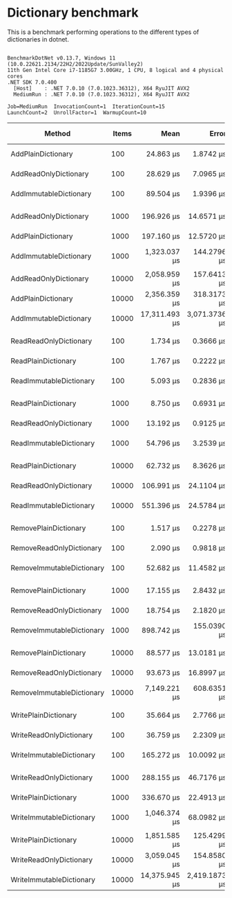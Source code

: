 # Dictionary benchmark

This is a benchmark performing operations to the different types of dictionaries in dotnet.

```

BenchmarkDotNet v0.13.7, Windows 11 (10.0.22621.2134/22H2/2022Update/SunValley2)
11th Gen Intel Core i7-1185G7 3.00GHz, 1 CPU, 8 logical and 4 physical cores
.NET SDK 7.0.400
  [Host]    : .NET 7.0.10 (7.0.1023.36312), X64 RyuJIT AVX2
  MediumRun : .NET 7.0.10 (7.0.1023.36312), X64 RyuJIT AVX2

Job=MediumRun  InvocationCount=1  IterationCount=15  
LaunchCount=2  UnrollFactor=1  WarmupCount=10  

```
|                    Method | Items |          Mean |         Error |        StdDev |      StdErr |            Min |           Max |       Op/s | Ratio |      Gen0 |      Gen1 |  Allocated | Alloc Ratio |
|-------------------------- |------ |--------------:|--------------:|--------------:|------------:|---------------:|--------------:|-----------:|------:|----------:|----------:|-----------:|------------:|
|        AddPlainDictionary |   100 |     24.863 μs |     1.8742 μs |     2.6274 μs |   0.5056 μs |     20.4000 μs |     28.900 μs |  40,220.47 |  1.00 |         - |         - |    16752 B |        1.00 |
|     AddReadOnlyDictionary |   100 |     28.629 μs |     7.0965 μs |    10.1776 μs |   1.9234 μs |     19.3000 μs |     52.900 μs |  34,930.14 |  1.19 |         - |         - |    16792 B |        1.00 |
|    AddImmutableDictionary |   100 |     89.504 μs |     1.9396 μs |     2.6549 μs |   0.5207 μs |     86.0000 μs |     95.400 μs |  11,172.70 |  3.64 |         - |         - |    69200 B |        4.13 |
|                           |       |               |               |               |             |                |               |            |       |           |           |            |             |
|     AddReadOnlyDictionary |  1000 |    196.926 μs |    14.6571 μs |    20.5473 μs |   3.9543 μs |    177.8000 μs |    249.900 μs |   5,078.05 |  1.00 |         - |         - |   161824 B |        1.00 |
|        AddPlainDictionary |  1000 |    197.160 μs |    12.5720 μs |    18.4278 μs |   3.4220 μs |    179.2000 μs |    254.250 μs |   5,072.01 |  1.00 |         - |         - |   161784 B |        1.00 |
|    AddImmutableDictionary |  1000 |  1,323.037 μs |   144.2796 μs |   202.2599 μs |  38.9249 μs |  1,078.0000 μs |  1,819.500 μs |     755.84 |  6.75 |         - |         - |   902064 B |        5.58 |
|                           |       |               |               |               |             |                |               |            |       |           |           |            |             |
|     AddReadOnlyDictionary | 10000 |  2,058.959 μs |   157.6413 μs |   220.9911 μs |  42.5298 μs |  1,855.0000 μs |  2,703.600 μs |     485.68 |  0.90 |         - |         - |  1549144 B |        1.00 |
|        AddPlainDictionary | 10000 |  2,356.359 μs |   318.3173 μs |   466.5853 μs |  86.6427 μs |  1,840.6000 μs |  3,430.100 μs |     424.38 |  1.00 |         - |         - |  1549104 B |        1.00 |
|    AddImmutableDictionary | 10000 | 17,311.493 μs | 3,071.3736 μs | 4,501.9797 μs | 835.9966 μs | 11,500.4000 μs | 24,263.400 μs |      57.77 |  7.76 | 1000.0000 | 1000.0000 | 11190768 B |        7.22 |
|                           |       |               |               |               |             |                |               |            |       |           |           |            |             |
|    ReadReadOnlyDictionary |   100 |      1.734 μs |     0.3666 μs |     0.5374 μs |   0.0998 μs |      1.0000 μs |      2.600 μs | 576,540.76 |  1.03 |         - |         - |      504 B |        1.00 |
|       ReadPlainDictionary |   100 |      1.767 μs |     0.2222 μs |     0.3325 μs |   0.0607 μs |      0.9000 μs |      2.300 μs | 566,037.74 |  1.00 |         - |         - |      504 B |        1.00 |
|   ReadImmutableDictionary |   100 |      5.093 μs |     0.2836 μs |     0.4157 μs |   0.0772 μs |      4.6000 μs |      6.200 μs | 196,343.94 |  3.00 |         - |         - |      504 B |        1.00 |
|                           |       |               |               |               |             |                |               |            |       |           |           |            |             |
|       ReadPlainDictionary |  1000 |      8.750 μs |     0.6931 μs |     0.9488 μs |   0.1861 μs |      7.8000 μs |     11.200 μs | 114,285.71 |  1.00 |         - |         - |      504 B |        1.00 |
|    ReadReadOnlyDictionary |  1000 |     13.192 μs |     0.9125 μs |     1.2490 μs |   0.2449 μs |     11.2000 μs |     16.100 μs |  75,801.75 |  1.52 |         - |         - |      504 B |        1.00 |
|   ReadImmutableDictionary |  1000 |     54.796 μs |     3.2539 μs |     4.3438 μs |   0.8688 μs |     50.8000 μs |     67.400 μs |  18,249.51 |  6.31 |         - |         - |      504 B |        1.00 |
|                           |       |               |               |               |             |                |               |            |       |           |           |            |             |
|       ReadPlainDictionary | 10000 |     62.732 μs |     8.3626 μs |    11.9934 μs |   2.2665 μs |     49.4000 μs |     91.200 μs |  15,940.79 |  1.00 |         - |         - |      504 B |        1.00 |
|    ReadReadOnlyDictionary | 10000 |    106.991 μs |    24.1104 μs |    35.3406 μs |   6.5626 μs |     58.6000 μs |    179.350 μs |   9,346.55 |  1.73 |         - |         - |      504 B |        1.00 |
|   ReadImmutableDictionary | 10000 |    551.396 μs |    24.5784 μs |    33.6432 μs |   6.5980 μs |    451.0000 μs |    626.100 μs |   1,813.58 |  9.17 |         - |         - |      504 B |        1.00 |
|                           |       |               |               |               |             |                |               |            |       |           |           |            |             |
|     RemovePlainDictionary |   100 |      1.517 μs |     0.2278 μs |     0.3339 μs |   0.0620 μs |      0.8000 μs |      2.300 μs | 659,090.91 |  1.00 |         - |         - |      504 B |        1.00 |
|  RemoveReadOnlyDictionary |   100 |      2.090 μs |     0.9818 μs |     1.4391 μs |   0.2672 μs |      1.2000 μs |      6.100 μs | 478,547.85 |  1.54 |         - |         - |      544 B |        1.08 |
| RemoveImmutableDictionary |   100 |     52.682 μs |    11.4582 μs |    16.4330 μs |   3.1055 μs |     39.5000 μs |    103.900 μs |  18,981.76 | 35.20 |         - |         - |    29616 B |       58.76 |
|                           |       |               |               |               |             |                |               |            |       |           |           |            |             |
|     RemovePlainDictionary |  1000 |     17.155 μs |     2.8432 μs |     4.2556 μs |   0.7770 μs |     10.0500 μs |     29.650 μs |  58,292.04 |  1.00 |         - |         - |      504 B |        1.00 |
|  RemoveReadOnlyDictionary |  1000 |     18.754 μs |     2.1820 μs |     3.1294 μs |   0.5914 μs |     10.2000 μs |     24.000 μs |  53,323.18 |  1.17 |         - |         - |      832 B |        1.65 |
| RemoveImmutableDictionary |  1000 |    898.742 μs |   155.0390 μs |   232.0550 μs |  42.3673 μs |    584.8500 μs |  1,360.050 μs |   1,112.67 | 56.23 |         - |         - |   443472 B |      879.90 |
|                           |       |               |               |               |             |                |               |            |       |           |           |            |             |
|     RemovePlainDictionary | 10000 |     88.577 μs |    13.0181 μs |    19.4848 μs |   3.5574 μs |     63.2000 μs |    127.100 μs |  11,289.65 |  1.00 |         - |         - |      504 B |        1.00 |
|  RemoveReadOnlyDictionary | 10000 |     93.673 μs |    16.8997 μs |    25.2947 μs |   4.6182 μs |     57.4000 μs |    136.000 μs |  10,675.40 |  1.08 |         - |         - |      544 B |        1.08 |
| RemoveImmutableDictionary | 10000 |  7,149.221 μs |   608.6351 μs |   892.1294 μs | 165.6643 μs |  5,476.5500 μs |  8,847.800 μs |     139.88 | 84.20 |         - |         - |  6003920 B |   11,912.54 |
|                           |       |               |               |               |             |                |               |            |       |           |           |            |             |
|      WritePlainDictionary |   100 |     35.664 μs |     2.7766 μs |     3.9821 μs |   0.7525 μs |     28.6000 μs |     44.100 μs |  28,039.25 |  1.00 |         - |         - |     9816 B |        1.00 |
|   WriteReadOnlyDictionary |   100 |     36.759 μs |     2.2309 μs |     3.2700 μs |   0.6072 μs |     29.3000 μs |     44.900 μs |  27,204.50 |  1.04 |         - |         - |    10144 B |        1.03 |
|  WriteImmutableDictionary |   100 |    165.272 μs |    10.0092 μs |    14.6713 μs |   2.7244 μs |    143.2000 μs |    199.800 μs |   6,050.62 |  4.70 |         - |         - |    51224 B |        5.22 |
|                           |       |               |               |               |             |                |               |            |       |           |           |            |             |
|   WriteReadOnlyDictionary |  1000 |    288.155 μs |    46.7176 μs |    68.4780 μs |  12.7161 μs |    194.0000 μs |    414.600 μs |   3,470.35 |  0.87 |         - |         - |    96544 B |        1.00 |
|      WritePlainDictionary |  1000 |    336.670 μs |    22.4913 μs |    33.6640 μs |   6.1462 μs |    279.8000 μs |    414.500 μs |   2,970.27 |  1.00 |         - |         - |    96504 B |        1.00 |
|  WriteImmutableDictionary |  1000 |  1,046.374 μs |    68.0982 μs |    99.8175 μs |  18.5356 μs |    958.5500 μs |  1,352.700 μs |     955.68 |  3.15 |         - |         - |   711672 B |        7.37 |
|                           |       |               |               |               |             |                |               |            |       |           |           |            |             |
|      WritePlainDictionary | 10000 |  1,851.585 μs |   125.4299 μs |   171.6899 μs |  33.6712 μs |  1,695.5000 μs |  2,331.100 μs |     540.08 |  1.00 |         - |         - |   960504 B |        1.00 |
|   WriteReadOnlyDictionary | 10000 |  3,059.045 μs |   154.8580 μs |   226.9888 μs |  42.1508 μs |  2,544.7000 μs |  3,541.500 μs |     326.90 |  1.67 |         - |         - |   960544 B |        1.00 |
|  WriteImmutableDictionary | 10000 | 14,375.945 μs | 2,419.1873 μs | 3,546.0134 μs | 658.4782 μs | 10,582.2000 μs | 21,246.400 μs |      69.56 |  7.93 | 1000.0000 | 1000.0000 |  9272888 B |        9.65 |
